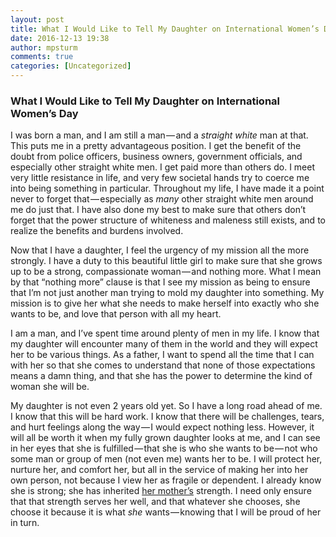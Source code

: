 ```yaml
---
layout: post
title: What I Would Like to Tell My Daughter on International Women’s Day
date: 2016-12-13 19:38
author: mpsturm
comments: true
categories: [Uncategorized]
---
```



<h3>What I Would Like to Tell My Daughter on International Women’s Day</h3>
<p>I was born a man, and I am still a man — and a <em>straight white </em>man at that. This puts me in a pretty advantageous position. I get the benefit of the doubt from police officers, business owners, government officials, and especially other straight white men. I get paid more than others do. I meet very little resistance in life, and very few societal hands try to coerce me into being something in particular. Throughout my life, I have made it a point never to forget that — especially as <em>many</em> other straight white men around me do just that. I have also done my best to make sure that others don’t forget that the power structure of whiteness and maleness still exists, and to realize the benefits and burdens involved.</p>
<p>Now that I have a daughter, I feel the urgency of my mission all the more strongly. I have a duty to this beautiful little girl to make sure that she grows up to be a strong, compassionate woman — and nothing more. What I mean by that “nothing more” clause is that I see my mission as being to ensure that I’m not just another man trying to mold my daughter into something. My mission is to give her what she needs to make herself into exactly who she wants to be, and love that person with all my heart.</p>
<p>I am a man, and I’ve spent time around plenty of men in my life. I know that my daughter will encounter many of them in the world and they will expect her to be various things. As a father, I want to spend all the time that I can with her so that she comes to understand that none of those expectations means a damn thing, and that she has the power to determine the kind of woman she will be.</p>
<p>My daughter is not even 2 years old yet. So I have a long road ahead of me. I know that this will be hard work. I know that there will be challenges, tears, and hurt feelings along the way — I would expect nothing less. However, it will all be worth it when my fully grown daughter looks at me, and I can see in her eyes that she is fulfilled — that she is who she wants to be — not who some man or group of men (not even me) wants her to be. I will protect her, nurture her, and comfort her, but all in the service of making her into her own person, not because I view her as fragile or dependent. I already know she is strong; she has inherited <a href="http://freelancingmama.com/" target="_blank">her mother’s</a> strength. I need only ensure that that strength serves her well, and that whatever she chooses, she choose it because it is what <em>she</em> wants — knowing that I will be proud of her in turn.</p>
<p><br></p>

